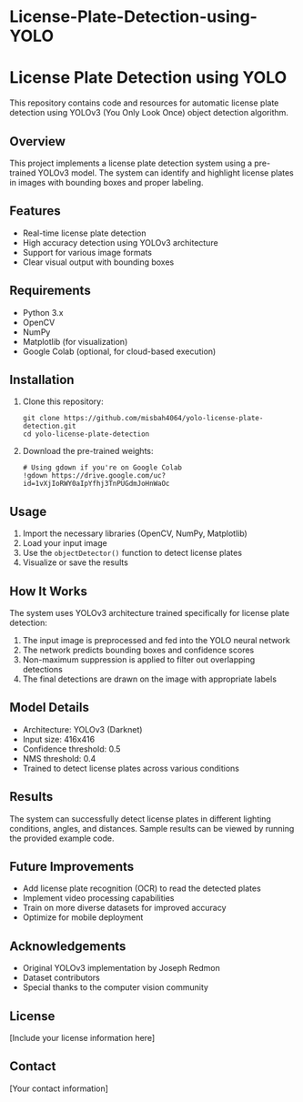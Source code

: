 # License-Plate-Detection-using-YOLO
# License Plate Detection using YOLO

This repository contains code and resources for automatic license plate detection using YOLOv3 (You Only Look Once) object detection algorithm.

## Overview

This project implements a license plate detection system using a pre-trained YOLOv3 model. The system can identify and highlight license plates in images with bounding boxes and proper labeling.

## Features

- Real-time license plate detection
- High accuracy detection using YOLOv3 architecture
- Support for various image formats
- Clear visual output with bounding boxes

## Requirements

- Python 3.x
- OpenCV
- NumPy
- Matplotlib (for visualization)
- Google Colab (optional, for cloud-based execution)

## Installation

1. Clone this repository:
   ```
   git clone https://github.com/misbah4064/yolo-license-plate-detection.git
   cd yolo-license-plate-detection
   ```

2. Download the pre-trained weights:
   ```
   # Using gdown if you're on Google Colab
   !gdown https://drive.google.com/uc?id=1vXjIoRWY0aIpYfhj3TnPUGdmJoHnWaOc
   ```

## Usage

1. Import the necessary libraries (OpenCV, NumPy, Matplotlib)
2. Load your input image
3. Use the `objectDetector()` function to detect license plates
4. Visualize or save the results

## How It Works

The system uses YOLOv3 architecture trained specifically for license plate detection:

1. The input image is preprocessed and fed into the YOLO neural network
2. The network predicts bounding boxes and confidence scores
3. Non-maximum suppression is applied to filter out overlapping detections
4. The final detections are drawn on the image with appropriate labels

## Model Details

- Architecture: YOLOv3 (Darknet)
- Input size: 416x416
- Confidence threshold: 0.5
- NMS threshold: 0.4
- Trained to detect license plates across various conditions

## Results

The system can successfully detect license plates in different lighting conditions, angles, and distances. Sample results can be viewed by running the provided example code.

## Future Improvements

- Add license plate recognition (OCR) to read the detected plates
- Implement video processing capabilities
- Train on more diverse datasets for improved accuracy
- Optimize for mobile deployment

## Acknowledgements

- Original YOLOv3 implementation by Joseph Redmon
- Dataset contributors
- Special thanks to the computer vision community

## License

[Include your license information here]

## Contact

[Your contact information]

